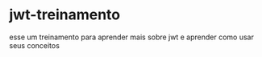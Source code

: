 # jwt-treinamento
esse um treinamento para aprender mais sobre jwt e aprender como usar seus conceitos
